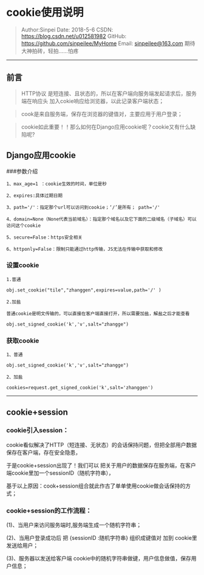 # cookie使用说明

>Author:Sinpei 
>Date: 2018-5-6
>CSDN: https://blog.csdn.net/u012581982
>GitHub: https://github.com/sinpeilee/MyHome
>Email: sinpeilee@163.com 
>期待大神拍砖，轻拍……怕疼



---


## 前言
>HTTP协议 是短连接、且状态的，所以在客户端向服务端发起请求后，服务端在响应头 加入cokie响应给浏览器，以此记录客户端状态；

>cook是来自服务端，保存在浏览器的键值对，主要应用于用户登录；

>cookie如此重要！！那么如何在Django应用cookie呢？cookie又有什么缺陷呢?

## Django应用cookie
###参数介绍
```
1、max_age=1 ：cookie生效的时间，单位是秒

2、expires:具体过期日期  

3、path='/'：指定那个url可以访问到cookie；‘/’是所有； path='/'

4、domain=None（None代表当前域名）：指定那个域名以及它下面的二级域名（子域名）可以访问这个cookie

5、secure=False：https安全相关

6、httponly=False：限制只能通过http传输，JS无法在传输中获取和修改

 ```

### 设置cookie
```
1.普通

obj.set_cookie("tile","zhanggen",expires=value,path='/' )

2.加盐

普通cookie是明文传输的，可以直接在客户端直接打开，所以需要加盐，解盐之后才能查看

obj.set_signed_cookie('k','v',salt="zhangge")
```
 

### 获取cookie
```
1、普通

obj.set_signed_cookie('k','v',salt="zhangge")

2、加盐

cookies=request.get_signed_cookie('k',salt='zhanggen')
```

---

## cookie+session

### cookie引入session：

cookie看似解决了HTTP（短连接、无状态）的会话保持问题，但把全部用户数据保存在客户端，存在安全隐患，

于是cookie+session出现了！我们可以 把关于用户的数据保存在服务端，在客户端cookie里加一个sessionID（随机字符串），

基于以上原因：cook+session组合就此作古了单单使用cookie做会话保持的方式；

### cookie+session的工作流程：

(1)、当用户来访问服务端时,服务端生成一个随机字符串；

(2)、当用户登录成功后 把 {sessionID :随机字符串} 组织成键值对 加到 cookie里发送给用户；

(3)、服务器以发送给客户端 cookie中的随机字符串做键，用户信息做值，保存用户信息；
 